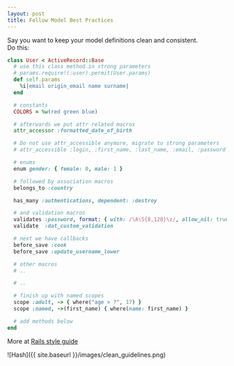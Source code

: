 ```yaml
---
layout: post
title: Follow Model Best Practices
---
```

Say you want to keep your model definitions clean and consistent.  
Do this:

```ruby
class User < ActiveRecord::Base
  # use this class method in strong parameters
  # params.require!(:user).permit(User.params)
  def self.params
    %i|email origin_email name surname|
  end

  # constants
  COLORS = %w(red green blue)

  # afterwards we put attr related macros
  attr_accessor :formatted_date_of_birth

  # Do not use attr_accessible anymore, migrate to strong parameters
  # attr_accessible :login, :first_name, :last_name, :email, :password  

  # enums
  enum gender: { female: 0, male: 1 }

  # followed by association macros
  belongs_to :country

  has_many :authentications, dependent: :destroy

  # and validation macros  
  validates :password, format: { with: /\A\S{8,128}\z/, allow_nil: true }
  validate  :dat_custom_validation

  # next we have callbacks
  before_save :cook
  before_save :update_username_lower  

  # other macros
  # ..

  # ..

  # finish up with named scopes
  scope :adult, -> { where("age > ?", 17) }
  scope :named, ->(first_name) { where(name: first_name) }

  # add methods below
end
```

More at [Rails style guide](https://github.com/bbatsov/rails-style-guide)  

![Hash]({{ site.baseurl }}/images/clean_guidelines.png)
